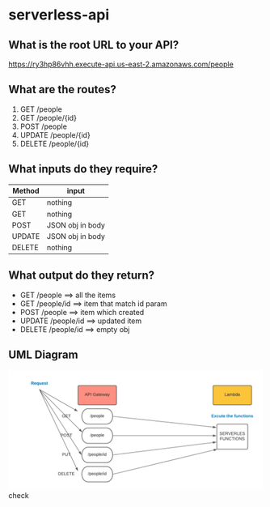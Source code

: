 # serverless-api

## What is the root URL to your API?
https://ry3hp86vhh.execute-api.us-east-2.amazonaws.com/people

## What are the routes?

1. GET	/people
2. GET	/people/{id}
3. POST	/people
4. UPDATE	/people/{id}
5. DELETE	/people/{id}
## What inputs do they require?
Method |  input
------ | -----
GET |	nothing
GET |	nothing
POST |	JSON obj in body
UPDATE |	JSON obj in body
DELETE |	nothing
## What output do they return?

+ GET /people	==> all the items
+ GET /people/id ==> item that match id param
+ POST /people	==> item which created 
+ UPDATE /people/id ==> updated item
+ DELETE /people/id ==> empty obj
## UML Diagram
![UML](./UML/lab18.png)
check

